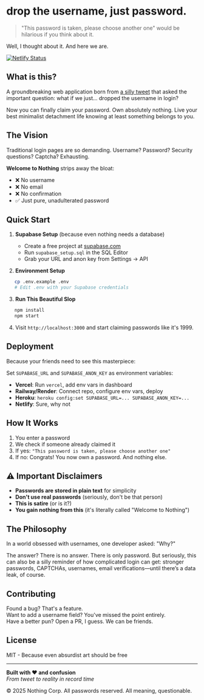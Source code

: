 # drop the username, just password.

> "This password is taken, please choose another one" would be hilarious if you think about it.

Well, I thought about it. And here we are.


[![Netlify Status](https://api.netlify.com/api/v1/badges/a65b7173-10ab-48ee-b7a1-2dcb2620ecb9/deploy-status)](https://app.netlify.com/projects/welcome-to-nothing/deploys)
## What is this?

A groundbreaking web application born from [a silly tweet](https://x.com/kartikp36/status/1983986578298130688) that asked the important question: what if we just... dropped the username in login?

Now you can finally claim your password. Own absolutely nothing. Live your best minimalist detachment life knowing at least something belongs to you.

## The Vision

Traditional login pages are so demanding. Username? Password? Security questions? Captcha? Exhausting.

**Welcome to Nothing** strips away the bloat:

- ❌ No username
- ❌ No email
- ❌ No confirmation
- ✅ Just pure, unadulterated password

## Quick Start

1. **Supabase Setup** (because even nothing needs a database)

   - Create a free project at [supabase.com](https://supabase.com)
   - Run `supabase_setup.sql` in the SQL Editor
   - Grab your URL and anon key from Settings → API

2. **Environment Setup**

```bash
   cp .env.example .env
   # Edit .env with your Supabase credentials
```

3. **Run This Beautiful Slop**

```bash
   npm install
   npm start
```

4. Visit `http://localhost:3000` and start claiming passwords like it's 1999.

## Deployment

Because your friends need to see this masterpiece:

Set `SUPABASE_URL` and `SUPABASE_ANON_KEY` as environment variables:

- **Vercel**: Run `vercel`, add env vars in dashboard
- **Railway/Render**: Connect repo, configure env vars, deploy
- **Heroku**: `heroku config:set SUPABASE_URL=... SUPABASE_ANON_KEY=...`
- **Netlify**: Sure, why not

## How It Works

1. You enter a password
2. We check if someone already claimed it
3. If yes: `"This password is taken, please choose another one"`
4. If no: Congrats! You now own a password. And nothing else.

## ⚠️ Important Disclaimers

- **Passwords are stored in plain text** for simplicity
- **Don't use real passwords** (seriously, don't be that person)
- **This is satire** (or is it?)
- **You gain nothing from this** (it's literally called "Welcome to Nothing")

## The Philosophy

In a world obsessed with usernames, one developer asked: "Why?"

The answer? There is no answer. There is only password.
But seriously, this can also be a silly reminder of how complicated login can get: stronger passwords, CAPTCHAs, usernames, email verifications—until there’s a data leak, of course.

## Contributing

Found a bug? That's a feature.  
Want to add a username field? You've missed the point entirely.  
Have a better pun? Open a PR, I guess. We can be friends.

## License

MIT - Because even absurdist art should be free

---

**Built with ❤️ and confusion**  
_From tweet to reality in record time_

© 2025 Nothing Corp. All passwords reserved. All meaning, questionable.
